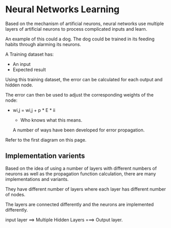 # Neural Networks Learning 

Based on the mechanism of artificial neurons, neural networks use multiple layers of artificial neurons to process complicated inputs and learn. 

An example of this could a dog. The dog could be trained in its feeding habits through alarming its neurons. 

A Training dataset has: 

- An input 
- Expected result 

Using this training dataset, the error can be calculated for each output and hidden node. 

The error can then be used to adjust the corresponding weights of the node: 

- wi,j = wi,j + p * E * ii
  - Who knows what this means. 

  A number of ways have been developed for error propagation.

Refer to the first diagram on this page.

## Implementation varients 

Based on the idea of using a number of layers with different numbers of neurons as well as the propagation function calculation, there are many implementations and variants. 

They have different number of layers where each layer has different number of nodes. 

The layers are connected differently and the neurons are implemented differently. 

input layer ==> Multiple Hidden Layers ===> Output layer.